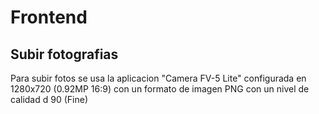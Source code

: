 # Frontend

## Subir fotografias

Para subir fotos se usa la aplicacion "Camera FV-5 Lite" configurada en 1280x720 (0.92MP 16:9) con un formato de imagen PNG con un nivel de calidad d 90 (Fine)